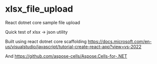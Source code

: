 # xlsx_file_upload
React dotnet core sample file upload

Quick test of xlsx -> json utility

Built using react dotnet core scaffolding
https://docs.microsoft.com/en-us/visualstudio/javascript/tutorial-create-react-app?view=vs-2022

And
https://github.com/aspose-cells/Aspose.Cells-for-.NET